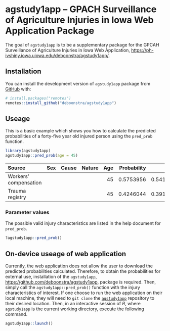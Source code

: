 
<!-- README.md is generated from README.Rmd. Please edit that file -->

# agstudy1app – GPACH Surveillance of Agriculture Injuries in Iowa Web Application Package

The goal of `agstudy1app` is to be a supplementary package for the GPCAH
Surveillance of Agriculture Injuries in Iowa Web Application,
<https://ph-ivshiny.iowa.uiowa.edu/deboonstra/agstudy1app/>.

## Installation

You can install the development version of `agstudy1app` package from
[GitHub](https://github.com/deboonstra/agstudy1app/tree/main) with:

``` r
# install.packages("remotes")
remotes::install_github("deboonstra/agstudy1app")
```

## Useage

This is a basic example which shows you how to calculate the predicted
probabilities of a forty-five year old injured person using the
`pred_prob` function.

``` r
library(agstudy1app)
agstudy1app::pred_prob(age = 45)
```

| Source                | Sex | Cause | Nature | Age | Probability |        LB |        UB |
|:----------------------|:----|:------|:-------|----:|------------:|----------:|----------:|
| Workers’ compensation |     |       |        |  45 |   0.5753956 | 0.5411740 | 0.6089094 |
| Trauma registry       |     |       |        |  45 |   0.4246044 | 0.3910906 | 0.4588260 |

### Parameter values

The possible valid injury characteristics are listed in the help
document for `pred_prob`.

``` r
?agstudy1app::pred_prob()
```

## On-device useage of web application

Currently, the web application does not allow the user to download the
predicted probabilities calculated. Therefore, to obtain the
probabilities for external use, installation of the `agstudy1app`,
<https://github.com/deboonstra/agstudy1app>, package is required. Then,
simply call the `agstudy1app::pred_prob()` function with the injury
characteristics of interest. If one choose to run the web application on
their local machine, they will need to `git clone` the
[`agstudy1app`](https://github.com/deboonstra/agstudy1app) repository to
their desired location. Then, in an interactive session of *R*, where
`agstudy1app` is the current working directory, execute the following
command.

``` r
agstudy1app::launch()
```
